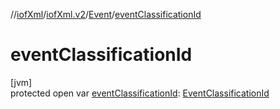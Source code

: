 //[iofXml](../../../index.md)/[iofXml.v2](../index.md)/[Event](index.md)/[eventClassificationId](event-classification-id.md)

# eventClassificationId

[jvm]\
protected open var [eventClassificationId](event-classification-id.md): [EventClassificationId](../-event-classification-id/index.md)
